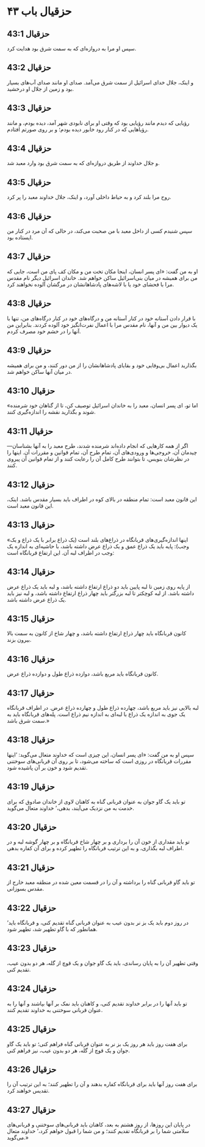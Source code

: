 # حزقیال باب ۴۳

## حزقیال 43:1
سپس او مرا به دروازه‌ای که به سمت شرق بود هدایت کرد.

## حزقیال 43:2
و اینک، جلال خدای اسرائیل از سمت شرق می‌آمد. صدای او مانند صدای آب‌های بسیار بود و زمین از جلال او درخشید.

## حزقیال 43:3
رؤیایی که دیدم مانند رؤیایی بود که وقتی او برای نابودی شهر آمد، دیده بودم، و مانند رؤیاهایی که در کنار رود خابور دیده بودم؛ و بر روی صورتم افتادم.

## حزقیال 43:4
و جلال خداوند از طریق دروازه‌ای که به سمت شرق بود وارد معبد شد.

## حزقیال 43:5
روح مرا بلند کرد و به حیاط داخلی آورد، و اینک، جلال خداوند معبد را پر کرد.

## حزقیال 43:6
سپس شنیدم کسی از داخل معبد با من صحبت می‌کند، در حالی که آن مرد در کنار من ایستاده بود.

## حزقیال 43:7
او به من گفت: «ای پسر انسان، اینجا مکان تخت من و مکان کف پای من است، جایی که من برای همیشه در میان بنی‌اسرائیل ساکن خواهم شد. خاندان اسرائیل دیگر نام مقدس مرا با فحشای خود یا با لاشه‌های پادشاهانشان در مرگشان آلوده نخواهند کرد.

## حزقیال 43:8
با قرار دادن آستانه خود در کنار آستانه من و درگاه‌های خود در کنار درگاه‌های من، تنها با یک دیوار بین من و آنها، نام مقدس مرا با اعمال نفرت‌انگیز خود آلوده کردند. بنابراین من آنها را در خشم خود مصرف کردم.

## حزقیال 43:9
بگذارید اعمال بی‌وفایی خود و بقایای پادشاهانشان را از من دور کنند، و من برای همیشه در میان آنها ساکن خواهم شد.

## حزقیال 43:10
«اما تو، ای پسر انسان، معبد را به خاندان اسرائیل توصیف کن، تا از گناهان خود شرمنده شوند و بگذارید نقشه را اندازه‌گیری کنند.

## حزقیال 43:11
اگر از همه کارهایی که انجام داده‌اند شرمنده شدند، طرح معبد را به آنها بشناسان—چیدمان آن، خروجی‌ها و ورودی‌های آن، تمام طرح آن، تمام قوانین و مقررات آن. اینها را در نظرشان بنویس، تا بتوانند طرح کامل آن را رعایت کنند و از تمام قوانین آن پیروی کنند.

## حزقیال 43:12
این قانون معبد است: تمام منطقه در بالای کوه در اطراف باید بسیار مقدس باشد. اینک، این قانون معبد است.

## حزقیال 43:13
«اینها اندازه‌گیری‌های قربانگاه در ذراع‌های بلند است (یک ذراع برابر با یک ذراع و یک وجب): پایه باید یک ذراع عمق و یک ذراع عرض داشته باشد، با حاشیه‌ای به اندازه یک وجب در اطراف لبه آن. این ارتفاع قربانگاه است:

## حزقیال 43:14
از پایه روی زمین تا لبه پایین باید دو ذراع ارتفاع داشته باشد، و لبه باید یک ذراع عرض داشته باشد. از لبه کوچکتر تا لبه بزرگتر باید چهار ذراع ارتفاع داشته باشد، و لبه نیز باید یک ذراع عرض داشته باشد.

## حزقیال 43:15
کانون قربانگاه باید چهار ذراع ارتفاع داشته باشد، و چهار شاخ از کانون به سمت بالا بیرون بزند.

## حزقیال 43:16
کانون قربانگاه باید مربع باشد، دوازده ذراع طول و دوازده ذراع عرض.

## حزقیال 43:17
لبه بالایی نیز باید مربع باشد، چهارده ذراع طول و چهارده ذراع عرض. در اطراف قربانگاه یک جوی به اندازه یک ذراع با لبه‌ای به اندازه نیم ذراع است. پله‌های قربانگاه باید به سمت شرق باشد.»

## حزقیال 43:18
سپس او به من گفت: «ای پسر انسان، این چیزی است که خداوند متعال می‌گوید: ‘اینها مقررات قربانگاه در روزی است که ساخته می‌شود، تا بر روی آن قربانی‌های سوختنی تقدیم شود و خون بر آن پاشیده شود.

## حزقیال 43:19
تو باید یک گاو جوان به عنوان قربانی گناه به کاهنان لاوی از خاندان صادوق که برای خدمت به من نزدیک می‌آیند، بدهی،’ خداوند متعال می‌گوید.

## حزقیال 43:20
تو باید مقداری از خون آن را برداری و بر چهار شاخ قربانگاه و بر چهار گوشه لبه و در اطراف لبه بگذاری، و به این ترتیب قربانگاه را تطهیر کرده و برای آن کفاره بدهی.

## حزقیال 43:21
تو باید گاو قربانی گناه را برداشته و آن را در قسمت معین شده در منطقه معبد خارج از مقدس بسوزانی.

## حزقیال 43:22
‘در روز دوم باید یک بز نر بدون عیب به عنوان قربانی گناه تقدیم کنی، و قربانگاه باید همانطور که با گاو تطهیر شد، تطهیر شود.

## حزقیال 43:23
وقتی تطهیر آن را به پایان رساندی، باید یک گاو جوان و یک قوچ از گله، هر دو بدون عیب، تقدیم کنی.

## حزقیال 43:24
تو باید آنها را در برابر خداوند تقدیم کنی، و کاهنان باید نمک بر آنها بپاشند و آنها را به عنوان قربانی سوختنی به خداوند تقدیم کنند.

## حزقیال 43:25
برای هفت روز باید هر روز یک بز نر به عنوان قربانی گناه فراهم کنی؛ تو باید یک گاو جوان و یک قوچ از گله، هر دو بدون عیب، نیز فراهم کنی.

## حزقیال 43:26
برای هفت روز آنها باید برای قربانگاه کفاره بدهند و آن را تطهیر کنند؛ به این ترتیب آن را تقدیس خواهند کرد.

## حزقیال 43:27
در پایان این روزها، از روز هشتم به بعد، کاهنان باید قربانی‌های سوختنی و قربانی‌های سلامتی شما را بر قربانگاه تقدیم کنند؛ و من شما را قبول خواهم کرد،’ خداوند متعال می‌گوید.»
